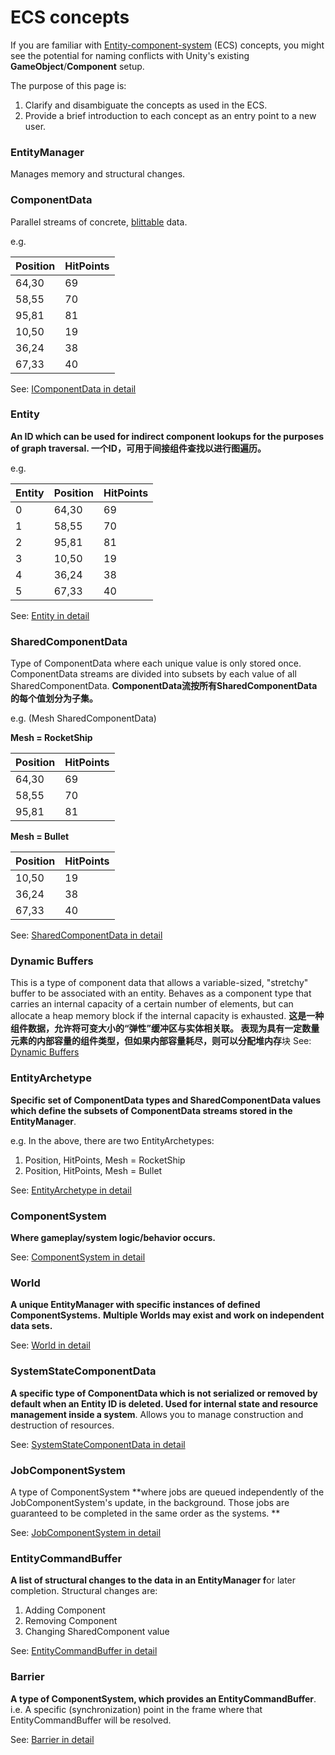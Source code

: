 # ECS concepts

If you are familiar with [Entity-component-system](https://en.wikipedia.org/wiki/Entity%E2%80%93component%E2%80%93system) (ECS) concepts, you might see the potential for naming conflicts with Unity's existing __GameObject__/__Component__ setup. 

The purpose of this page is:
1. Clarify and disambiguate the concepts as used in the ECS.
2. Provide a brief introduction to each concept as an entry point to a new user.

### EntityManager
Manages memory and structural changes.

### ComponentData
Parallel streams of concrete, [blittable](https://docs.microsoft.com/en-us/dotnet/framework/interop/blittable-and-non-blittable-types) data. 

e.g.

| Position | HitPoints |
| ---------- | -----------|
| 64,30     | 69          |
| 58,55     | 70          |
| 95,81     | 81          |
| 10,50     | 19          |
| 36,24     | 38          |
| 67,33     | 40          |

See: [IComponentData in detail](ecs_in_detail.md#icomponentdata)


### Entity
****An ID which can be used for indirect component lookups for the purposes of graph traversal.**
一个ID，可用于间接组件查找以进行图遍历。**

e.g.

| Entity | Position | HitPoints |
|--- | ---------- | -----------|
|0 | 64,30     | 69          |
|1 | 58,55     | 70          |
|2 | 95,81     | 81          |
|3 | 10,50     | 19          |
|4 | 36,24     | 38          |
|5 | 67,33     | 40          |

See: [Entity in detail](ecs_in_detail.md#entity)

### SharedComponentData
Type of ComponentData where each unique value is only stored once. ComponentData streams are divided into subsets by each value of all SharedComponentData.
**ComponentData流按所有SharedComponentData的每个值划分为子集。**

e.g. (Mesh SharedComponentData)

__Mesh = RocketShip__

| Position | HitPoints |
| ---------- | -----------|
| 64,30     | 69          |
| 58,55     | 70          |
| 95,81     | 81          |

__Mesh = Bullet__

| Position | HitPoints |
| ---------- | -----------|
| 10,50     | 19          |
| 36,24     | 38          |
| 67,33     | 40          |

See: [SharedComponentData in detail](ecs_in_detail.md#shared-componentdata)

### Dynamic Buffers

This is a type of component data that allows a variable-sized, "stretchy"
buffer to be associated with an entity. Behaves as a component type that
carries an internal capacity of a certain number of elements, but can allocate
a heap memory block if the internal capacity is exhausted.
**这是一种组件数据，允许将可变大小的“弹性”缓冲区与实体相关联。 表现为具有一定数量元素的内部容量的组件类型，但如果内部容量耗尽，则可以分配堆内存**块
See: [Dynamic Buffers](dynamic_buffers.md)

### EntityArchetype
**Specific set of ComponentData types and SharedComponentData values which define the subsets of ComponentData streams stored in the EntityManager**.

e.g. In the above, there are two EntityArchetypes:
1. Position, HitPoints, Mesh = RocketShip
2. Position, HitPoints, Mesh = Bullet

See: [EntityArchetype in detail](ecs_in_detail.md#entityarchetype)

### **ComponentSystem**
**Where gameplay/system logic/behavior occurs.**

See: [ComponentSystem in detail](ecs_in_detail.md#componentsystem)

### World
**A unique EntityManager with specific instances of defined ComponentSystems.** **Multiple Worlds may exist and work on independent data sets.**

See: [World in detail](ecs_in_detail.md#world)

### SystemStateComponentData
**A specific type of ComponentData which is not serialized or removed by default when an Entity ID is deleted. Used for internal state and resource management inside a system**. Allows you to manage construction and destruction of resources.

See: [SystemStateComponentData in detail](ecs_in_detail.md#systemstatecomponentdata)

### JobComponentSystem
A type of ComponentSystem **where jobs are queued independently of the JobComponentSystem's update, in the background. Those jobs are guaranteed to be completed in the same order as the systems. **

See: [JobComponentSystem in detail](ecs_in_detail.md#jobcomponentsystem)

### EntityCommandBuffer
**A list of structural changes to the data in an EntityManager f**or later completion. Structural changes are:
1. Adding Component
2. Removing Component
3. Changing SharedComponent value

See: [EntityCommandBuffer in detail](ecs_in_detail.md#entitycommandbuffer)

### Barrier
**A type of ComponentSystem, which provides an EntityCommandBuffer**. i.e. A specific (synchronization) point in the frame where that EntityCommandBuffer will be resolved.

See: [Barrier in detail](ecs_in_detail.md#barrier)




